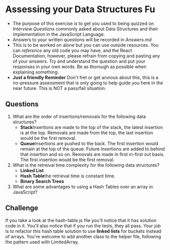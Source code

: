 # Assessing your Data Structures Fu
* The purpose of this exercise is to get you used to being quizzed on _Interview Questions_ commonly asked about Data Structures and their implementation in the JavaScript Language.
* Answers to your written questions will be recorded in *Answers.md* 
* This is to be worked on alone but you can use outside resources. You can *reference* any old code you may have, and the React Documentation, however, please refrain from copying and pasting any of your answers. Try and understand the question and put your responses in your own words. Be as thorough as possible when explaining something. 
* **Just a friendly Reminder** Don't fret or get anxious about this, this is a no-pressure assessment that is only going to help guide you here in the near future. This is NOT a pass/fail situation. 

## Questions
1. What are the order of insertions/removals for the following data structures?
   - **Stack**Insertions are made to the top of the stack, the latest insertion is at the top. Removals are made from the top, the last insertion 
would be the first removal.
   - **Queue**Insertions are pushed to the back. The first insertion would remain at the top of the queue. Future insertions are added to behind
that insertion and so on. Removals are made in first in-first out basis. The first insertion would be the first removal.
2. What is the retreival time complexity for the following data structures?
   - **Linked List**
   - **Hash Table**the retrieval time is constant time.
   - **Binary Search Trees**
2. What are some advantages to using a Hash Tables over an array in JavaScript?

## Challenge
If you take a look at the hash-table.js file you'll notice that it has solution code in it. You'll also notice that if you run the tests, they all pass. Your job is to refactor this hash table solution to use **linked lists** for buckets instead of arrays. You're welcome to add another class to the helper file, following the pattern used with LimitedArray.